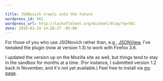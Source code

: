 ```yaml
--- 

title: JSONovich crawls into the future
wordpress_id: 561
wordpress_url: http://lackoftalent.org/michael/blog/?p=561
date: 2010-01-24 14:28:27 -05:00
---
```

For those of you who use JSONovich rather than, e.g., <a href="https://addons.mozilla.org/en-US/firefox/addon/10869">JSONView</a>, I've tweaked the plugin (now at version 1.3) to work with Firefox 3.6.  

I updated the version up on the Mozilla site as well, but things tend to stay in the sandbox for months at a time.  (For instance, I submitted version 1.2 back in November, and it's not yet available.)  Feel free to install via <a href="http://lackoftalent.org/michael/blog/json-in-firefox/">my page</a>.
